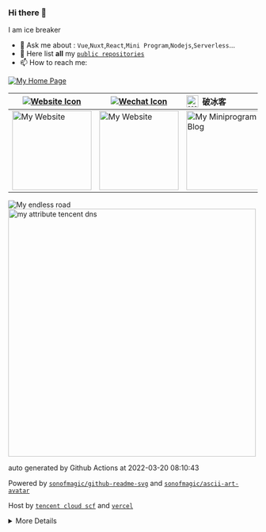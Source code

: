 ### Hi there 👋

I am ice breaker

- 💬 Ask me about : `Vue`,`Nuxt`,`React`,`Mini Program`,`Nodejs`,`Serverless`...
- 🚀 Here list **all** my [`public repositories`](https://github.com/sonofmagic/public-repos-hub)
- 📫 How to reach me:

<a href="https://www.icebreaker.top/" target="_blank">![My Home Page](https://github-readme-svg.vercel.app/api/v1/svg/captcha?value=Click%20here!%20https://icebreaker.top/&n=0&w=600)</a>

| <a href="https://www.icebreaker.top/" target="_blank"><img src="https://github-readme-svg.vercel.app/api/v1/svg/icon?value=ChromeFilled&fill=%235193FB&size=24px" alt="Website Icon" /></a> | <a href="https://u.wechat.com/EAVzgOGBnATKcePfVWr_QyQ" target="_blank"><img src="https://github-readme-svg.vercel.app/api/v1/svg/icon?value=WechatOutlined&fill=%230DCB19&size=24px" alt="Wechat Icon" /></a> | <div style="display: flex;align-items: center;"><img width="24" style="margin-right:8px" src="https://github-readme-svg.vercel.app/api/v1/svg/icon/miniprogram" alt="Wechat Miniprogram Icon" />破冰客</div> | <div style="display: flex;align-items: center;"> <img width="24" style="margin-right:8px" src="https://github-readme-svg.vercel.app/api/v1/svg/icon/miniprogram" alt="Wechat Icon" />程序员名片 </div> |
| ------------------------------------------------------------------------------------------------------------------------------------------------------------------------------------------- | ------------------------------------------------------------------------------------------------------------------------------------------------------------------------------------------------------------- | ------------------------------------------------------------------------------------------------------------------------------------------------------------------------------------------------------------- | ----------------------------------------------------------------------------------------------------------------------------------------------------------------------------- |
| <img width="160" height="160" src="https://github-readme-svg.vercel.app/api/v1/svg/qrcode?value=https://www.icebreaker.top/" alt="My Website" />                                            | <img width="160" height="160" src="https://github-readme-svg.vercel.app/api/v1/svg/qrcode?value=https://u.wechat.com/EAVzgOGBnATKcePfVWr_QyQ" alt="My Website" />                                             | <img width="160" height="160" src="https://github-readme-svg.vercel.app/api/v1/svg/qrcode?value=https://mp.weixin.qq.com/a/~QCyvHLpi7gWkTTw_D45LNg~~" alt="My Miniprogram Blog" />                            | <img width="160" height="160" src="https://github-readme-svg.vercel.app/api/v1/svg/qrcode?value=https://mp.weixin.qq.com/a/~wCmPXG4P6LVtnyOobH53KQ~~" alt="Programer Card" /> |

<img src="https://github-readme-svg.vercel.app/api/v1/svg/road?cartype=normal&p=center" alt="My endless road" />

<img width="500" height="500" src="https://service-dn7d96xv-1257725330.sh.apigw.tencentcs.com/api/v1/img/chart/radar" alt="my attribute tencent dns"/>

auto generated by Github Actions at 2022-03-20 08:10:43

Powered by [`sonofmagic/github-readme-svg`](https://github.com/sonofmagic/github-readme-svg) and [`sonofmagic/ascii-art-avatar`](https://github.com/sonofmagic/ascii-art-avatar)

Host by [`tencent cloud scf`](https://cloud.tencent.com/) and [`vercel`](https://vercel.com/)

<details>

<summary>More Details</summary>

```
 _   _  _____  _____     
| | | ||_   _|/  __ \  _ 
| | | |  | |  | /  \/ (_)
| | | |  | |  | |        
| |_| |  | |  | \__/\  _ 
 \___/   \_/   \____/ (_)
                         
                         
 _____  _____  _____  _____          _____  _____          _____  _____ 
/ __  \|  _  |/ __  \/ __  \        |  _  ||____ |        / __  \|  _  |
`' / /'| |/' |`' / /'`' / /' ______ | |/' |    / / ______ `' / /'| |/' |
  / /  |  /| |  / /    / /  |______||  /| |    \ \|______|  / /  |  /| |
./ /___\ |_/ /./ /___./ /___        \ |_/ /.___/ /        ./ /___\ |_/ /
\_____/ \___/ \_____/\_____/         \___/ \____/         \_____/ \___/
```

![Shit happens](https://github-readme-svg.vercel.app/api/v1/svg/captcha?value=Shit%20happens&n=30&w=400)

<img src="https://service-dn7d96xv-1257725330.sh.apigw.tencentcs.com/api/v1/img/chart/demo" alt="My custom chart">

</details>
